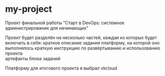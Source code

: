 # my-project 
Проект финальной работы "Старт в DevOps: системное администрирование для начинающих"

Проект будет разделён на несколько частей, каждая из которых будет включать в себя: 
краткое описание задания 
платформу, на которой оно выполнялось 
краткую инструкцию по развёртыванию и использованию проекта   
артефакты блока заданий

Платформу для итогового проекта я выбрал vkcloud
 